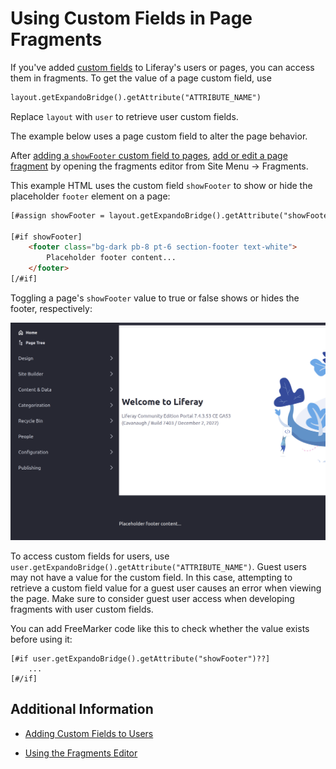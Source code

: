 # Using Custom Fields in Page Fragments

If you've added [custom fields](../../../system-administration/configuring-liferay/adding-custom-fields.md) to Liferay's users or pages, you can access them in fragments. To get the value of a page custom field, use

```html
layout.getExpandoBridge().getAttribute("ATTRIBUTE_NAME")
```

Replace `layout` with `user` to retrieve user custom fields.

The example below uses a page custom field to alter the page behavior.

After [adding a `showFooter` custom field to pages](../../../system-administration/configuring-liferay/adding-custom-fields.md), [add or edit a page fragment](./using-the-fragments-editor.md) by opening the fragments editor from Site Menu &rarr; Fragments.

This example HTML uses the custom field `showFooter` to show or hide the placeholder `footer` element on a page:

```html
[#assign showFooter = layout.getExpandoBridge().getAttribute("showFooter")]

[#if showFooter]
    <footer class="bg-dark pb-8 pt-6 section-footer text-white">
        Placeholder footer content...
    </footer>
[/#if]
```

Toggling a page's `showFooter` value to true or false shows or hides the footer, respectively:

![Using page custom field values, display or hide your HTML footer content on the page.](./using-custom-fields-in-page-fragments/images/01.png)

To access custom fields for users, use `user.getExpandoBridge().getAttribute("ATTRIBUTE_NAME")`. Guest users may not have a value for the custom field. In this case, attempting to retrieve a custom field value for a guest user causes an error when viewing the page. Make sure to consider guest user access when developing fragments with user custom fields.

You can add FreeMarker code like this to check whether the value exists before using it:

```
[#if user.getExpandoBridge().getAttribute("showFooter")??]
    ...
[#/if]
```

## Additional Information

* [Adding Custom Fields to Users](../../../system-administration/configuring-liferay/adding-custom-fields.md)

* [Using the Fragments Editor](./using-the-fragments-editor.md)
